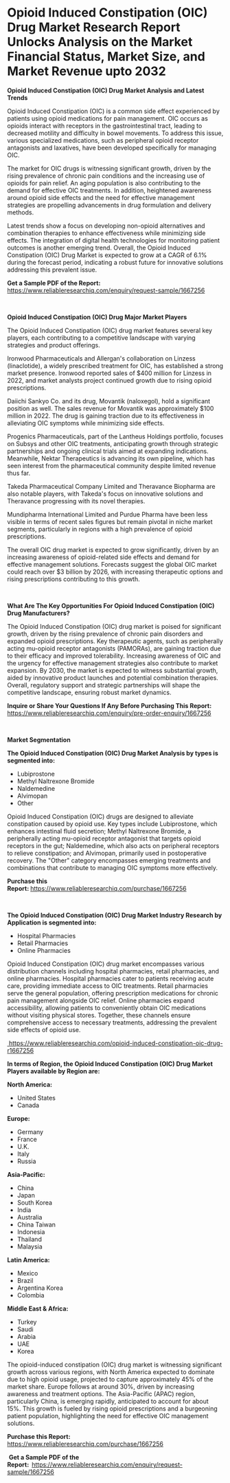 <p><h1>Opioid Induced Constipation (OIC) Drug Market Research Report Unlocks Analysis on the Market Financial Status, Market Size, and Market Revenue upto 2032</h1></p><p><strong>Opioid Induced Constipation (OIC) Drug Market Analysis and Latest Trends</strong></p>
<p><p>Opioid Induced Constipation (OIC) is a common side effect experienced by patients using opioid medications for pain management. OIC occurs as opioids interact with receptors in the gastrointestinal tract, leading to decreased motility and difficulty in bowel movements. To address this issue, various specialized medications, such as peripheral opioid receptor antagonists and laxatives, have been developed specifically for managing OIC.</p><p>The market for OIC drugs is witnessing significant growth, driven by the rising prevalence of chronic pain conditions and the increasing use of opioids for pain relief. An aging population is also contributing to the demand for effective OIC treatments. In addition, heightened awareness around opioid side effects and the need for effective management strategies are propelling advancements in drug formulation and delivery methods.</p><p>Latest trends show a focus on developing non-opioid alternatives and combination therapies to enhance effectiveness while minimizing side effects. The integration of digital health technologies for monitoring patient outcomes is another emerging trend. Overall, the Opioid Induced Constipation (OIC) Drug Market is expected to grow at a CAGR of 6.1% during the forecast period, indicating a robust future for innovative solutions addressing this prevalent issue.</p></p>
<p><strong>Get a Sample PDF of the Report:&nbsp;</strong> <a href="https://www.reliableresearchiq.com/enquiry/request-sample/1667256?utm_campaign=1141&utm_medium=2&utm_source=Github&utm_content=ia&utm_term=19042025&utm_id=opioid-induced-constipation-oic-drug">https://www.reliableresearchiq.com/enquiry/request-sample/1667256</a></p>
<p>&nbsp;</p>
<p><strong>Opioid Induced Constipation (OIC) Drug Major Market Players</strong></p>
<p><p>The Opioid Induced Constipation (OIC) drug market features several key players, each contributing to a competitive landscape with varying strategies and product offerings. </p><p>Ironwood Pharmaceuticals and Allergan's collaboration on Linzess (linaclotide), a widely prescribed treatment for OIC, has established a strong market presence. Ironwood reported sales of $400 million for Linzess in 2022, and market analysts project continued growth due to rising opioid prescriptions. </p><p>Daiichi Sankyo Co. and its drug, Movantik (naloxegol), hold a significant position as well. The sales revenue for Movantik was approximately $100 million in 2022. The drug is gaining traction due to its effectiveness in alleviating OIC symptoms while minimizing side effects.</p><p>Progenics Pharmaceuticals, part of the Lantheus Holdings portfolio, focuses on Subsys and other OIC treatments, anticipating growth through strategic partnerships and ongoing clinical trials aimed at expanding indications. Meanwhile, Nektar Therapeutics is advancing its own pipeline, which has seen interest from the pharmaceutical community despite limited revenue thus far. </p><p>Takeda Pharmaceutical Company Limited and Theravance Biopharma are also notable players, with Takeda's focus on innovative solutions and Theravance progressing with its novel therapies. </p><p>Mundipharma International Limited and Purdue Pharma have been less visible in terms of recent sales figures but remain pivotal in niche market segments, particularly in regions with a high prevalence of opioid prescriptions. </p><p>The overall OIC drug market is expected to grow significantly, driven by an increasing awareness of opioid-related side effects and demand for effective management solutions. Forecasts suggest the global OIC market could reach over $3 billion by 2026, with increasing therapeutic options and rising prescriptions contributing to this growth.</p></p>
<p>&nbsp;</p>
<p><strong>What Are The Key Opportunities For Opioid Induced Constipation (OIC) Drug Manufacturers?</strong></p>
<p><p>The Opioid Induced Constipation (OIC) drug market is poised for significant growth, driven by the rising prevalence of chronic pain disorders and expanded opioid prescriptions. Key therapeutic agents, such as peripherally acting mu-opioid receptor antagonists (PAMORAs), are gaining traction due to their efficacy and improved tolerability. Increasing awareness of OIC and the urgency for effective management strategies also contribute to market expansion. By 2030, the market is expected to witness substantial growth, aided by innovative product launches and potential combination therapies. Overall, regulatory support and strategic partnerships will shape the competitive landscape, ensuring robust market dynamics.</p></p>
<p><strong>Inquire or Share Your Questions If Any Before Purchasing This Report:</strong> <a href="https://www.reliableresearchiq.com/enquiry/pre-order-enquiry/1667256?utm_campaign=1141&utm_medium=2&utm_source=Github&utm_content=ia&utm_term=19042025&utm_id=opioid-induced-constipation-oic-drug">https://www.reliableresearchiq.com/enquiry/pre-order-enquiry/1667256</a></p>
<p>&nbsp;</p>
<p><strong>Market Segmentation</strong></p>
<p><strong>The Opioid Induced Constipation (OIC) Drug Market Analysis by types is segmented into:</strong></p>
<p><ul><li>Lubiprostone</li><li>Methyl Naltrexone Bromide</li><li>Naldemedine</li><li>Alvimopan</li><li>Other</li></ul></p>
<p><p>Opioid Induced Constipation (OIC) drugs are designed to alleviate constipation caused by opioid use. Key types include Lubiprostone, which enhances intestinal fluid secretion; Methyl Naltrexone Bromide, a peripherally acting mu-opioid receptor antagonist that targets opioid receptors in the gut; Naldemedine, which also acts on peripheral receptors to relieve constipation; and Alvimopan, primarily used in postoperative recovery. The "Other" category encompasses emerging treatments and combinations that contribute to managing OIC symptoms more effectively.</p></p>
<p><strong>Purchase this Report:&nbsp;</strong><a href="https://www.reliableresearchiq.com/purchase/1667256?utm_campaign=1141&utm_medium=2&utm_source=Github&utm_content=ia&utm_term=19042025&utm_id=opioid-induced-constipation-oic-drug">https://www.reliableresearchiq.com/purchase/1667256</a></p>
<p>&nbsp;</p>
<p><strong>The Opioid Induced Constipation (OIC) Drug Market Industry Research by Application is segmented into:</strong></p>
<p><ul><li>Hospital Pharmacies</li><li>Retail Pharmacies</li><li>Online Pharmacies</li></ul></p>
<p><p>Opioid Induced Constipation (OIC) drug market encompasses various distribution channels including hospital pharmacies, retail pharmacies, and online pharmacies. Hospital pharmacies cater to patients receiving acute care, providing immediate access to OIC treatments. Retail pharmacies serve the general population, offering prescription medications for chronic pain management alongside OIC relief. Online pharmacies expand accessibility, allowing patients to conveniently obtain OIC medications without visiting physical stores. Together, these channels ensure comprehensive access to necessary treatments, addressing the prevalent side effects of opioid use.</p></p>
<p><a href="https://www.reliableresearchiq.com/opioid-induced-constipation-oic-drug-r1667256?utm_campaign=1141&utm_medium=2&utm_source=Github&utm_content=ia&utm_term=19042025&utm_id=opioid-induced-constipation-oic-drug">&nbsp;https://www.reliableresearchiq.com/opioid-induced-constipation-oic-drug-r1667256</a></p>
<p><strong>In terms of Region, the Opioid Induced Constipation (OIC) Drug Market Players available by Region are:</strong></p>
<p>
    <p> <strong> North America: </strong>
        <ul>
            <li>United States</li>
            <li>Canada</li>
        </ul>
        </p> 
    <p> <strong> Europe: </strong>
        <ul>
            <li>Germany</li>
            <li>France</li>
            <li>U.K.</li>
            <li>Italy</li>
            <li>Russia</li>
        </ul>
        </p> 
    <p> <strong> Asia-Pacific: </strong>
        <ul>
            <li>China</li>
            <li>Japan</li>
            <li>South Korea</li>
            <li>India</li>
            <li>Australia</li>
            <li>China Taiwan</li>
            <li>Indonesia</li>
            <li>Thailand</li>
            <li>Malaysia</li>
        </ul>
        </p> 
    <p> <strong> Latin America: </strong>
        <ul>
            <li>Mexico</li>
            <li>Brazil</li>
            <li>Argentina Korea</li>
            <li>Colombia</li>
        </ul>
        </p> 
    <p> <strong> Middle East & Africa: </strong>
        <ul>
            <li>Turkey</li>
            <li>Saudi</li>
            <li>Arabia</li>
            <li>UAE</li>
            <li>Korea</li>
        </ul>
    </p>
    </p>
<p><p>The opioid-induced constipation (OIC) drug market is witnessing significant growth across various regions, with North America expected to dominate due to high opioid usage, projected to capture approximately 45% of the market share. Europe follows at around 30%, driven by increasing awareness and treatment options. The Asia-Pacific (APAC) region, particularly China, is emerging rapidly, anticipated to account for about 15%. This growth is fueled by rising opioid prescriptions and a burgeoning patient population, highlighting the need for effective OIC management solutions.</p></p>
<p><strong>Purchase this Report: </strong><a href="https://www.reliableresearchiq.com/purchase/1667256?utm_campaign=1141&utm_medium=2&utm_source=Github&utm_content=ia&utm_term=19042025&utm_id=opioid-induced-constipation-oic-drug">https://www.reliableresearchiq.com/purchase/1667256</a></p>
<p>&nbsp;<strong>Get a Sample PDF of the Report:&nbsp;&nbsp;</strong><a href="https://www.reliableresearchiq.com/enquiry/request-sample/1667256?utm_campaign=1141&utm_medium=2&utm_source=Github&utm_content=ia&utm_term=19042025&utm_id=opioid-induced-constipation-oic-drug">https://www.reliableresearchiq.com/enquiry/request-sample/1667256</a></p>
<p><strong></strong></p>
<p><p></p><p></p><p></p></p>